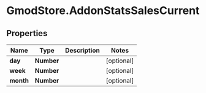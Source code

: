 # GmodStore.AddonStatsSalesCurrent

## Properties

Name | Type | Description | Notes
------------ | ------------- | ------------- | -------------
**day** | **Number** |  | [optional] 
**week** | **Number** |  | [optional] 
**month** | **Number** |  | [optional] 


